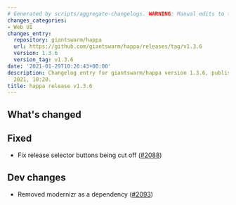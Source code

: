 ```yaml
---
# Generated by scripts/aggregate-changelogs. WARNING: Manual edits to this files will be overwritten.
changes_categories:
- Web UI
changes_entry:
  repository: giantswarm/happa
  url: https://github.com/giantswarm/happa/releases/tag/v1.3.6
  version: 1.3.6
  version_tag: v1.3.6
date: '2021-01-29T10:20:43+00:00'
description: Changelog entry for giantswarm/happa version 1.3.6, published on 29 January
  2021, 10:20.
title: happa release v1.3.6
---
```


## What's changed

## Fixed

- Fix release selector buttons being cut off ([#2088](https://github.com/giantswarm/happa/pull/2088))

## Dev changes

- Removed modernizr as a dependency ([#2093](https://github.com/giantswarm/happa/pull/2093))
